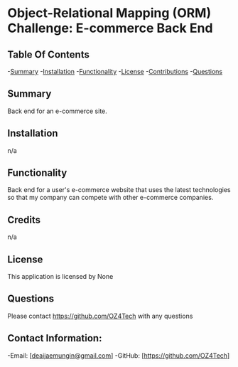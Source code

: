 # Object-Relational Mapping (ORM) Challenge: E-commerce Back End


  ## Table Of Contents
-[Summary](#summary)
-[Installation](#installation)
-[Functionality](#functionality)
-[License](#license)
-[Contributions](#contributions)
-[Questions](#questions)

## Summary
Back end for an e-commerce site.


## Installation
n/a

## Functionality
Back end for a user's e-commerce website that uses the latest technologies
so that my company can compete with other e-commerce companies.

## Credits
n/a

## License
This application is licensed by None

## Questions
Please contact https://github.com/OZ4Tech with any questions

## Contact Information:
-Email: [deaijaemungin@gmail.com]
-GitHub: [https://github.com/OZ4Tech]
